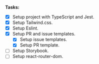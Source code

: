 **Tasks:**

- [x] Setup project with TypeScript and Jest.
- [x] Setup Tailwind.css.
- [x] Setup Eslint.
- [x] Setup PR and issue templates.
    - [x] Setup issue templates.
    - [x] Setup PR template.
- [ ] Setup Storybook.
- [ ] Setup react-router-dom.
